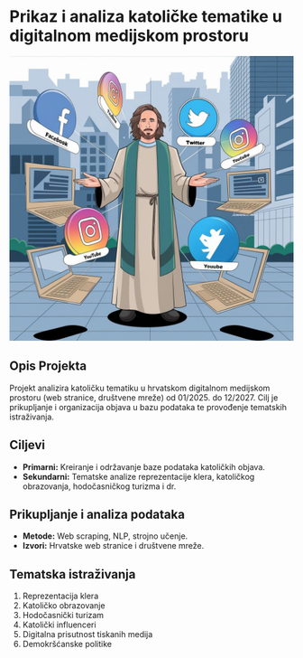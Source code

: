 # Prikaz i analiza katoličke tematike u digitalnom medijskom prostoru


![Project Logo](photo_.jpg)


## Opis Projekta
Projekt analizira katoličku tematiku u hrvatskom digitalnom medijskom prostoru (web stranice, društvene mreže) od 01/2025. do 12/2027. Cilj je prikupljanje i organizacija objava u bazu podataka te provođenje tematskih istraživanja.

## Ciljevi
- **Primarni:** Kreiranje i održavanje baze podataka katoličkih objava.
- **Sekundarni:** Tematske analize reprezentacije klera, katoličkog obrazovanja, hodočasničkog turizma i dr.

## Prikupljanje i analiza podataka
- **Metode:** Web scraping, NLP, strojno učenje.
- **Izvori:** Hrvatske web stranice i društvene mreže.

## Tematska istraživanja
1. Reprezentacija klera
2. Katoličko obrazovanje
3. Hodočasnički turizam
4. Katolički influenceri
5. Digitalna prisutnost tiskanih medija
6. Demokršćanske politike




